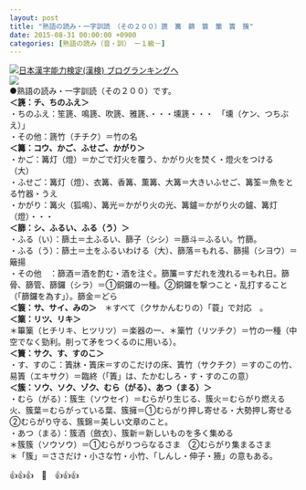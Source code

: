```yaml
---
layout: post
title: "熟語の読み・一字訓読　（その２００）篪　篝　篩　簑　篥　簀　簇"
date: 2015-08-31 00:00:00 +0900
categories: [熟語の読み（音・訓）　ー１級－]
---
```


[![](/syuusyuu9701/assets/images/熟語の読み・一字訓読-（その２００）篪-篝-篩-簑-篥-簀-簇-br_c_3028_1.gif)](http://blog.with2.net/link.php?1659096:3028 "日本漢字能力検定(漢検) ブログランキングへ")[日本漢字能力検定(漢検) ブログランキングへ](http://blog.with2.net/link.php?1659096:3028)  
![](/syuusyuu9701/assets/images/熟語の読み・一字訓読-（その２００）篪-篝-篩-簑-篥-簀-簇-9ed8473b5395b8bdaddeb519529bfe75.jpg)  
●熟語の読み・一字訓読（その２００）です。  
**＜篪：チ、ちのふえ＞**  
・ちのふえ：笙篪、鳴篪、吹篪、雅篪、・・・壎篪・・・　「壎（ケン、つちぶえ）」  
・その他：篪竹（チチク）＝竹の名  
**＜篝：コウ、かご、ふせご、かがり＞**  
・かご：篝灯（燈）＝かごで灯火を覆う、かがり火を焚く・燈火をつける（大）  
・ふせご：篝灯（燈）、衣篝、香篝、薫篝、大篝＝大きいふせご、篝筌＝魚をとる竹器・うえ  
・かがり：篝火（狐鳴）、篝光＝かがり火の光、篝鑪＝かがり火の鑪、篝灯（燈）・・・  
**＜篩：シ、ふるい、ふる（う）＞**  
・ふる（い）：篩土＝土ふるい、篩子（シシ）＝篩斗＝ふるい。竹篩。  
・ふる（う）：篩土＝土をふるいわける（大）、篩落＝もれる、篩揚（シヨウ）＝簸揚  
・その他　：篩酒＝酒を酌む・酒を注ぐ。篩簾＝すだれを洩れる＝もれ日。篩骨、篩管、篩鑼（シラ）＝①銅鑼の一種。②銅鑼を撃つこと・乱打すること（「篩鑼を為す」）。篩金＝どら  
**＜簑：サ、サイ、みの＞**　＊すべて（クサかんむりの）「蓑」で対応　。  
**＜篥：リツ、リキ＞**  
＊篳篥（ヒチリキ、ヒツリツ）＝楽器の一、＊篥竹（リツチク）＝竹の一種（中空でなく勁利。削って矛をつくるのに用いる）。  
**＜簀：サク、す、すのこ＞**  
・す、すのこ：簀牀・簀床＝すのこだけの床、簀竹（サクチク）＝すのこの竹、易簀（エキサク）＝臨終（「簀」は、たかむしろ・す・すのこの意）  
**＜簇：ソウ、ソク、ゾク、むら（がる）、あつ（まる）＞**  
・むら（がる）：簇生（ソウセイ）＝むらがり生じる、簇火＝むらがり燃える火、簇葉＝むらがっている葉、簇擁＝①むらがり押し寄せる・大勢押し寄せる　②むらがり守る、簇錦＝美しい文章のこと。  
・あつ（まる）：簇酒（斂衣）、簇新＝新しいものを多く集める  
＊簇簇（ソウソウ）＝①むらがりつらなるさま　②むらがり集まるさま  
＊「簇」＝ささだけ・小さな竹・小竹、「しんし・伸子・籡」の意もある。  
  
👍👍👍　🐑　👍👍👍  